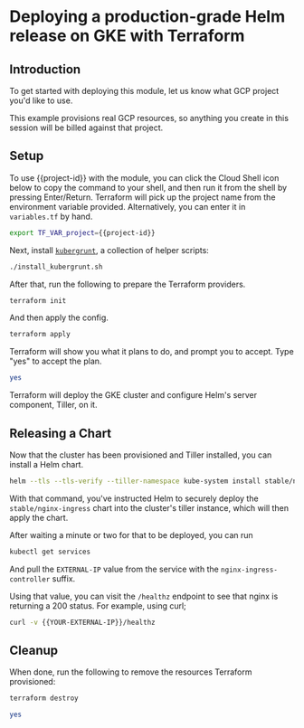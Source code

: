 # Deploying a production-grade Helm release on GKE with Terraform

## Introduction

<walkthrough-author name="rileykarson@google.com" analyticsId="UA-125550242-1" tutorialName="gruntwork_google_gke" repositoryUrl="https://github.com/gruntwork-io/terraform-google-gke"></walkthrough-author>

To get started with deploying this module, let us know what GCP project you'd like to use.

<walkthrough-project-billing-setup></walkthrough-project-billing-setup>

This example provisions real GCP resources, so anything you create in this session will be billed against that project.

## Setup

To use {{project-id}} with the module, you can click the Cloud Shell icon below to copy the command
to your shell, and then run it from the shell by pressing Enter/Return. Terraform will pick up
the project name from the environment variable provided. Alternatively, you can enter it in `variables.tf` by hand.

```bash
export TF_VAR_project={{project-id}}
```

Next, install [`kubergrunt`](https://github.com/gruntwork-io/kubergrunt), a collection of helper scripts:

```bash
./install_kubergrunt.sh
```

After that, run the following to prepare the Terraform providers.

```bash
terraform init
```

And then apply the config.

```bash
terraform apply
```

Terraform will show you what it plans to do, and prompt you to accept. Type "yes" to accept the plan.

```bash
yes
```

Terraform will deploy the GKE cluster and configure Helm's server component, Tiller, on it.

## Releasing a Chart

Now that the cluster has been provisioned and Tiller installed, you can install a Helm chart.

```bash
helm --tls --tls-verify --tiller-namespace kube-system install stable/nginx-ingress
```

With that command, you've instructed Helm to securely deploy the
`stable/nginx-ingress` chart into the cluster's tiller instance, which will then
apply the chart.

After waiting a minute or two for that to be deployed, you can run

```bash
kubectl get services
```

And pull the `EXTERNAL-IP` value from the service with the `nginx-ingress-controller` suffix.

Using that value, you can visit the `/healthz` endpoint to see that nginx is returning
a 200 status. For example, using curl;

```bash
curl -v {{YOUR-EXTERNAL-IP}}/healthz
```

## Cleanup

When done, run the following to remove the resources Terraform provisioned:

```bash
terraform destroy
```
```bash
yes
```
